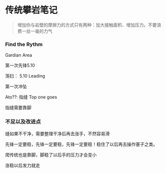 # 传统攀岩笔记
> 增加你与岩壁的摩擦力的方式只有两种：加大接触面积、增加压力。不要浪费一丝一毫的力气


### Find the Rythm

Gardian Area

第一次先锋5.10

荡妇： 5.10 Leading

第一次冲坠

Ato??: 指缝 Top one goes

指缝需要靠脚

### 不足以及改进点

缝如果不干净，需要整理干净后再去涨手，不然容易滑

先锋一定要稳，先锋一定要稳，先锋一定要稳！稳住了以后再去操作塞子之类。

爬传统也是靠脚，脚稳了以后手的压力才会变小

涨稳以后发力就走

